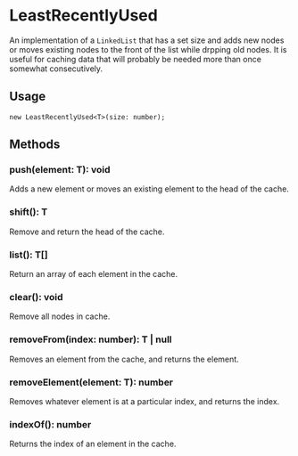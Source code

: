 # LeastRecentlyUsed

An implementation of a `LinkedList` that has a set size and adds new nodes or moves existing nodes to the front of the list while drpping old nodes. It is useful for caching data that will probably be needed more than once somewhat consecutively.

## Usage

```
new LeastRecentlyUsed<T>(size: number);
```

## Methods

### push(element: T): void

Adds a new element or moves an existing element to the head of the cache.

### shift(): T

Remove and return the head of the cache.

### list(): T[]

Return an array of each element in the cache.

### clear(): void

Remove all nodes in cache.

### removeFrom(index: number): T | null

Removes an element from the cache, and returns the element.

### removeElement(element: T): number

Removes whatever element is at a particular index, and returns the index.

### indexOf(): number

Returns the index of an element in the cache.
